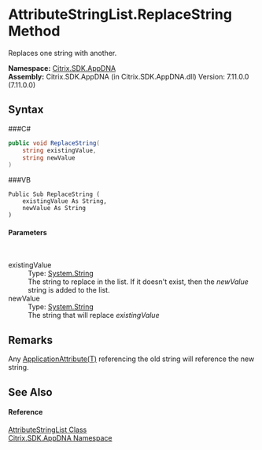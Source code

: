# AttributeStringList.ReplaceString Method 
 

Replaces one string with another.

**Namespace:**&nbsp;<a href="N_Citrix_SDK_AppDNA">Citrix.SDK.AppDNA</a><br />**Assembly:**&nbsp;Citrix.SDK.AppDNA (in Citrix.SDK.AppDNA.dll) Version: 7.11.0.0 (7.11.0.0)

## Syntax

###C#
```csharp
public void ReplaceString(
	string existingValue,
	string newValue
)
```

###VB
```vbnet
Public Sub ReplaceString ( 
	existingValue As String,
	newValue As String
)
```


#### Parameters
&nbsp;<dl><dt>existingValue</dt><dd>Type: <a href="http://msdn2.microsoft.com/en-us/library/s1wwdcbf" target="_blank">System.String</a><br />The string to replace in the list. If it doesn't exist, then the *newValue* string is added to the list.</dd><dt>newValue</dt><dd>Type: <a href="http://msdn2.microsoft.com/en-us/library/s1wwdcbf" target="_blank">System.String</a><br />The string that will replace *existingValue*</dd></dl>

## Remarks
Any <a href="T_Citrix_SDK_AppDNA_ApplicationAttribute_1">ApplicationAttribute(T)</a> referencing the old string will reference the new string.

## See Also


#### Reference
<a href="T_Citrix_SDK_AppDNA_AttributeStringList">AttributeStringList Class</a><br /><a href="N_Citrix_SDK_AppDNA">Citrix.SDK.AppDNA Namespace</a><br />